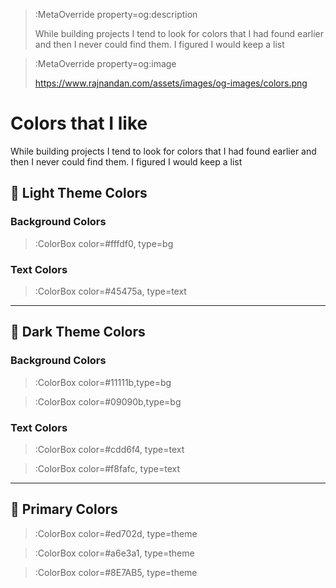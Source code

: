 > :MetaOverride property=og:description
>
> While building projects I tend to look for colors that I had found earlier and then I never could find them. I figured I would keep a list

> :MetaOverride property=og:image
>
> https://www.rajnandan.com/assets/images/og-images/colors.png

# Colors that I like

While building projects I tend to look for colors that I had found earlier and then I never could find them. I figured I would keep a list


## 🎨 Light Theme Colors

### Background Colors

> :ColorBox color=#fffdf0, type=bg


### Text Colors

> :ColorBox color=#45475a, type=text

---

## 🎨 Dark Theme Colors

### Background Colors

> :ColorBox color=#11111b,type=bg

> :ColorBox color=#09090b,type=bg

### Text Colors

> :ColorBox color=#cdd6f4, type=text

> :ColorBox color=#f8fafc, type=text

---

## 🎨 Primary Colors



> :ColorBox color=#ed702d, type=theme

> :ColorBox color=#a6e3a1, type=theme

> :ColorBox color=#8E7AB5, type=theme

